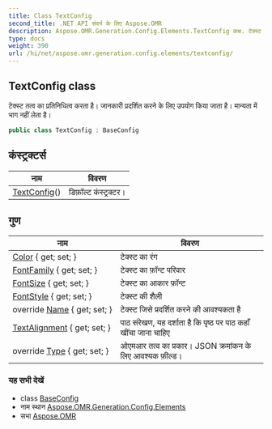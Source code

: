 ```yaml
---
title: Class TextConfig
second_title: .NET API संदर्भ के लिए Aspose.OMR
description: Aspose.OMR.Generation.Config.Elements.TextConfig कक्ष. टेक्स्ट तत्व क प्रतनधत्व करत है जनकर प्रदर्शत करने के लए उपयग कय जत है मन्यत में भग नहं लेत है
type: docs
weight: 390
url: /hi/net/aspose.omr.generation.config.elements/textconfig/
---
```

## TextConfig class

टेक्स्ट तत्व का प्रतिनिधित्व करता है। जानकारी प्रदर्शित करने के लिए उपयोग किया जाता है। मान्यता में भाग नहीं लेता है।

```csharp
public class TextConfig : BaseConfig
```

## कंस्ट्रक्टर्स

| नाम | विवरण |
| --- | --- |
| [TextConfig](textconfig/)() | डिफ़ॉल्ट कंस्ट्रक्टर। |

## गुण

| नाम | विवरण |
| --- | --- |
| [Color](../../aspose.omr.generation.config.elements/textconfig/color/) { get; set; } | टेक्स्ट का रंग |
| [FontFamily](../../aspose.omr.generation.config.elements/textconfig/fontfamily/) { get; set; } | टेक्स्ट का फ़ॉन्ट परिवार |
| [FontSize](../../aspose.omr.generation.config.elements/textconfig/fontsize/) { get; set; } | टेक्स्ट का आकार फ़ॉन्ट |
| [FontStyle](../../aspose.omr.generation.config.elements/textconfig/fontstyle/) { get; set; } | टेक्स्ट की शैली |
| override [Name](../../aspose.omr.generation.config.elements/textconfig/name/) { get; set; } | टेक्स्ट जिसे प्रदर्शित करने की आवश्यकता है |
| [TextAlignment](../../aspose.omr.generation.config.elements/textconfig/textalignment/) { get; set; } | पाठ संरेखण, यह दर्शाता है कि पृष्ठ पर पाठ कहाँ खींचा जाना चाहिए |
| override [Type](../../aspose.omr.generation.config.elements/textconfig/type/) { get; set; } | ओएमआर तत्व का प्रकार। JSON क्रमांकन के लिए आवश्यक फ़ील्ड। |

### यह सभी देखें

* class [BaseConfig](../../aspose.omr.generation.config/baseconfig/)
* नाम स्थान [Aspose.OMR.Generation.Config.Elements](../../aspose.omr.generation.config.elements/)
* सभा [Aspose.OMR](../../)



